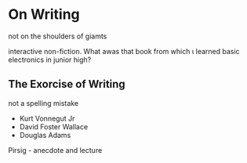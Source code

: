 # On Writing

not on the shoulders of giamts

interactive non-fiction. What awas that book from which &iota; learned basic
electronics in junior high?


## The Exorcise of Writing
not a spelling mistake
* Kurt Vonnegut Jr
* David Foster Wallace
* Douglas Adams


Pirsig - anecdote and lecture
